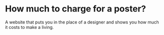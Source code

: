 How much to charge for a poster?
================================

A website that puts you in the place of a designer and shows you how much it costs to make a living.
